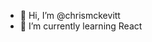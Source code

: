 - 👋 Hi, I’m @chrismckevitt
- 🌱 I’m currently learning React


<!---
chrismckevitt/chrismckevitt is a ✨ special ✨ repository because its `README.md` (this file) appears on your GitHub profile.
You can click the Preview link to take a look at your changes.
--->
